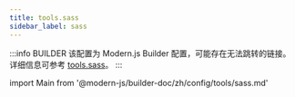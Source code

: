 ```yaml
---
title: tools.sass
sidebar_label: sass
---
```


:::info BUILDER
该配置为 Modern.js Builder 配置，可能存在无法跳转的链接。详细信息可参考 [tools.sass](https://modernjs.dev/builder/zh/api/config-tools.html#tools-sass)。
:::

import Main from '@modern-js/builder-doc/zh/config/tools/sass.md'

<Main />
